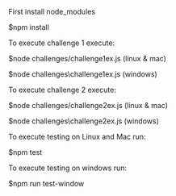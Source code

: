First install node_modules

$npm install


To execute challenge 1 execute:

$node challenges/challenge1ex.js (linux & mac)

$node challenges\challenge1ex.js (windows)

To execute challenge 2 execute:

$node challenges/challenge2ex.js (linux & mac)

$node challenges\challenge2ex.js (windows)

To execute testing on Linux and Mac run:

$npm test

To execute testing on windows run:

$npm run test-window

